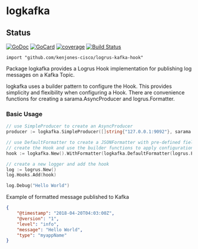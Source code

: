 # logkafka

## Status

[![GoDoc][1]][2]
[![GoCard][3]][4]
[![coverage][5]][6]
[![Build Status][7]][8]

[1]: https://godoc.org/github.com/kenjones-cisco/logrus-kafka-hook?status.svg
[2]: https://godoc.org/github.com/kenjones-cisco/logrus-kafka-hook
[3]: https://goreportcard.com/badge/kenjones-cisco/logrus-kafka-hook
[4]: https://goreportcard.com/report/github.com/kenjones-cisco/logrus-kafka-hook
[5]: http://gocover.io/_badge/github.com/kenjones-cisco/logrus-kafka-hook
[6]: http://gocover.io/github.com/kenjones-cisco/logrus-kafka-hook
[7]: https://travis-ci.org/kenjones-cisco/logrus-kafka-hook.svg?branch=master
[8]: https://travis-ci.org/kenjones-cisco/logrus-kafka-hook


`import "github.com/kenjones-cisco/logrus-kafka-hook"`

Package logkafka provides a Logrus Hook implementation for publishing log messages on a Kafka Topic.

logkafka uses a builder pattern to configure the Hook. This provides simplicity and flexibility when configuring a Hook.
There are convenience functions for creating a sarama.AsyncProducer and logrus.Formatter.

### Basic Usage

```go
// use SimpleProducer to create an AsyncProducer
producer := logkafka.SimpleProducer([]string{"127.0.0.1:9092"}, sarama.CompressionSnappy, sarama.WaitForLocal, nil)

// use DefaultFormatter to create a JSONFormatter with pre-defined fields or override with any fields
// create the Hook and use the builder functions to apply configurations
hook := logkafka.New().WithFormatter(logkafka.DefaultFormatter(logrus.Fields{"type": "myappName"})).WithProducer(producer)

// create a new logger and add the hook
log := logrus.New()
log.Hooks.Add(hook)

log.Debug("Hello World")
```

Example of formatted message published to Kafka

```json
{
	"@timestamp": "2018-04-20T04:03:00Z",
	"@version": "1",
	"level": "info",
	"message": "Hello World",
	"type": "myappName"
}
```
